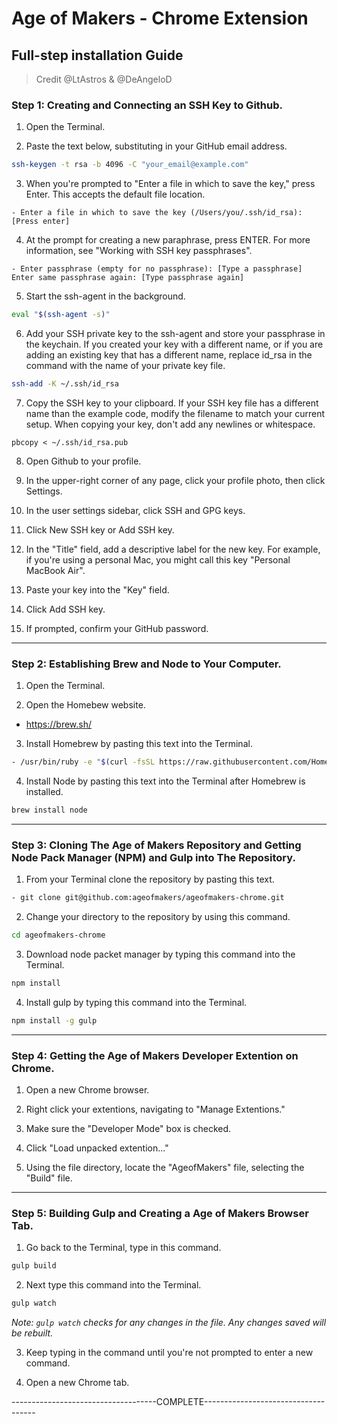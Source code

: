 # Age of Makers - Chrome Extension

## Full-step installation Guide

> Credit @LtAstros & @DeAngeloD

### Step 1: Creating and Connecting an SSH Key to Github.

1. Open the Terminal.

2. Paste the text below, substituting in your GitHub email address.
```bash
ssh-keygen -t rsa -b 4096 -C "your_email@example.com"
```

3. When you're prompted to "Enter a file in which to save the key," press Enter. This accepts the default file location.
```text
- Enter a file in which to save the key (/Users/you/.ssh/id_rsa): [Press enter]
```

4. At the prompt for creating a new paraphrase, press ENTER. For more information, see "Working with SSH key passphrases".
```text
- Enter passphrase (empty for no passphrase): [Type a passphrase]
Enter same passphrase again: [Type passphrase again]
```

5. Start the ssh-agent in the background.
```bash
eval "$(ssh-agent -s)"
```

6. Add your SSH private key to the ssh-agent and store your passphrase in the keychain. If you created your key with a different name, or if you are adding an existing key that has a different name, replace id_rsa in the command with the name of your private key file.
```bash
ssh-add -K ~/.ssh/id_rsa
```

7. Copy the SSH key to your clipboard.
If your SSH key file has a different name than the example code, modify the filename to match your current setup. When copying your key, don't add any newlines or whitespace.
```
pbcopy < ~/.ssh/id_rsa.pub
```

8. Open Github to your profile.

9. In the upper-right corner of any page, click your profile photo, then click Settings.

10. In the user settings sidebar, click SSH and GPG keys.

11. Click New SSH key or Add SSH key.

12. In the "Title" field, add a descriptive label for the new key. For example, if you're using a personal Mac, you might call this key "Personal MacBook Air".

13. Paste your key into the "Key" field.

14. Click Add SSH key.

15. If prompted, confirm your GitHub password.


--------------------------------------------------------
### Step 2: Establishing Brew and Node to Your Computer.

1. Open the Terminal.

2. Open the Homebew website.

- https://brew.sh/

3. Install Homebrew by pasting this text into the Terminal.
```bash
- /usr/bin/ruby -e "$(curl -fsSL https://raw.githubusercontent.com/Homebrew/install/master/install)"
```

4. Install Node by pasting this text into the Terminal after Homebrew is installed.
```bash
brew install node
```

--------------------------------------------------------
### Step 3: Cloning The Age of Makers Repository and Getting Node Pack Manager (NPM) and Gulp into The Repository.

1. From your Terminal clone the repository by pasting this text.
```bash
- git clone git@github.com:ageofmakers/ageofmakers-chrome.git
```

2. Change your directory to the repository by using this command.
```bash
cd ageofmakers-chrome
```


3. Download node packet manager by typing this command into the Terminal.
```bash
npm install
```

4. Install gulp by typing this command into the Terminal.
```bash
npm install -g gulp
```
--------------------------------------------------------

### Step 4: Getting the Age of Makers Developer Extention on Chrome.

1. Open a new Chrome browser.

2. Right click your extentions, navigating to "Manage Extentions."

3. Make sure the "Developer Mode" box is checked.

4. Click "Load unpacked extention..."

5. Using the file directory, locate the "AgeofMakers" file, selecting the "Build" file.

--------------------------------------------------------
### Step 5: Building Gulp and Creating a Age of Makers Browser Tab.

1. Go back to the Terminal, type in this command.
```bash
gulp build
```

2. Next type this command into the Terminal.
```bash
gulp watch
```

*Note: `gulp watch` checks for any changes in the file. Any changes saved will be rebuilt.*

3. Keep typing in the command until you're not prompted to enter a new command. 

4. Open a new Chrome tab.


------------------------------------COMPLETE------------------------------------
